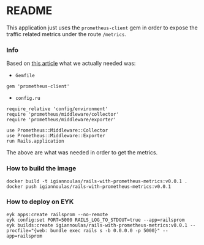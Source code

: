 # README

This application just uses the `prometheus-client` gem in order to expose the traffic related metrics under the route `/metrics`.

### Info

Based on [this article](https://www.robustperception.io/instrumenting-a-ruby-on-rails-application-with-prometheus) what we actually needed was:

* `Gemfile`

```
gem 'prometheus-client'
```

* `config.ru`

```
require_relative 'config/environment'
require 'prometheus/middleware/collector'
require 'prometheus/middleware/exporter'

use Prometheus::Middleware::Collector
use Prometheus::Middleware::Exporter
run Rails.application
```

The above are what was needed in order to get the metrics.

### How to build the image

```
docker build -t igiannoulas/rails-with-prometheus-metrics:v0.0.1 .
docker push igiannoulas/rails-with-prometheus-metrics:v0.0.1
```

### How to deploy on EYK

```
eyk apps:create railsprom --no-remote
eyk config:set PORT=5000 RAILS_LOG_TO_STDOUT=true --app=railsprom
eyk builds:create igiannoulas/rails-with-prometheus-metrics:v0.0.1 --procfile="{web: bundle exec rails s -b 0.0.0.0 -p 5000}" --app=railsprom
```

